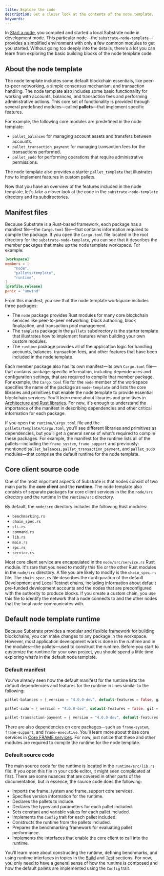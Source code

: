 ```yaml
---
title: Explore the code
description: Get a closer look at the contents of the node template.
keywords:
---
```


In [Start a node](/quick-start/start-a-node/), you compiled and started a local Substrate node in development mode.
This particular node—the `substrate-node-template`—provides a simplified environment with only a few common modules to get you started.
Without going too deeply into the details, there's a lot you can learn from exploring the basic building blocks of the node template code.

## About the node template

The node template includes some default blockchain essentials, like peer-to-peer networking, a simple consensus mechanism, and transaction handling.
The node template also includes some basic functionality for working with accounts, balances, and transaction fees and performing administrative actions.
This core set of functionality is provided through several predefined modules—called **pallets**—that implement specific features.

For example, the following core modules are predefined in the node template:

- `pallet_balances` for managing account assets and transfers between accounts.
- `pallet_transaction_payment` for managing transaction fees for the transactions performed.
- `pallet_sudo` for performing operations that require administrative permissions.

The node template also provides a starter `pallet_template` that illustrates how to implement features in custom pallets.

Now that you have an overview of the features included in the node template, let's take a closer look at the code in the `substrate-node-template` directory and its subdirectories.

## Manifest files

Because Substrate is a Rust-based framework, each package has a manifest file—the `Cargo.toml` file—that contains information required to compile the package.
If you open the `Cargo.toml` file located in the root directory for the `substrate-node-template`, you can see that it describes the member packages that make up the node template workspace.
For example:

```toml
[workspace]
members = [
    "node",
    "pallets/template",
    "runtime",
]
[profile.release]
panic = "unwind"
```

From this manifest, you see that the node template workspace includes three packages:

- The `node` package provides Rust modules for many core blockchain services like peer-to-peer networking, block authoring, block finalization, and transaction pool management.
- The `template` package in the `pallets` subdirectory is the starter template that illustrates how to implement features when building your own custom modules.
- The `runtime` package provides all of the application logic for handling accounts, balances, transaction fees, and other features that have been included in the node template.

Each member package also has its own manifest—its own `Cargo.toml` file—that contains package-specific information, including dependencies and configuration settings, that are required to compile that member package.
For example, the `Cargo.toml` file for the `node` member of the workspace specifies the name of the package as `node-template` and lists the core libraries and primitives that enable the node template to provide essential blockchain services.
You'll learn more about libraries and primitives in [Architecture and Rust libraries](/learn/architecture).
For now, it's enough to understand the importance of the manifest in describing dependencies and other critical information for each package.

If you open the `runtime/Cargo.toml` file and the `pallets/template/Cargo.toml`, you’ll see different libraries and primitives as dependencies, but you’ll get a general sense of what’s required to compile these packages.
For example, the manifest for the runtime lists all of the pallets—including the `frame_system`, `frame_support` and previously-mentioned `pallet_balances`, `pallet_transaction_payment`, and `pallet_sudo` modules—that comprise the default runtime for the node template.

## Core client source code

One of the most important aspects of Substrate is that nodes consist of two main parts: the **core client** and the **runtime**.
The node template also consists of separate packages for core client services in the the `node/src` directory and the runtime in the `runtime/src` directory.

By default, the `node/src` directory includes the following Rust modules:

- `benchmarking.rs`
- `chain_spec.rs`
- `cli.rs`
- `command.rs`
- `lib.rs`
- `main.rs`
- `rpc.rs`
- `service.rs`

Most core client service are encapsulated in the `node/src/service.rs` Rust module.
It's rare that you need to modify this file or the other Rust modules in the `node/src` directory.
A file you are likely to modify is the `chain_spec.rs` file.
The `chain_spec.rs` file describes the configuration of the default Development and Local Testnet chains, including information about default pre-funded development accounts and the nodes that are preconfigured with the authority to produce blocks.
If you create a custom chain, you use this file to identify the network that a node connects to and the other nodes that the local node communicates with.

## Default node template runtime

Because Substrate provides a modular and flexible framework for building blockchains, you can make changes to any package in the workspace.
However, most application development work is done in the runtime and in the modules—the pallets—used to construct the runtime.
Before you start to customize the runtime for your own project, you should spend a little time exploring what’s in the default node template.

### Default manifest

You've already seen how the default manifest for the runtime lists the default dependencies and features for the runtime in lines similar to the following:

```rust
pallet-balances = { version = "4.0.0-dev", default-features = false, git = "https://github.com/paritytech/polkadot-sdk.git", branch = "polkadot-vX.Y.Z" }

pallet-sudo = { version = "4.0.0-dev", default-features = false, git = "https://github.com/paritytech/polkadot-sdk.git", branch = "polkadot-vX.Y.Z" }

pallet-transaction-payment = { version = "4.0.0-dev", default-features = false, git = "https://github.com/paritytech/polkadot-sdk.git", branch = "polkadot-vX.Y.Z" }
```

There are also dependencies on core packages—such as `frame-system`, `frame-support`, and `frame-executive`.
You'll learn more about these core services in [Core FRAME services](/learn/runtime-development/#core-frame-services).
For now, just notice that these and other modules are required to compile the runtime for the node template.

### Default source code

The main source code for the runtime is located in the `runtime/src/lib.rs` file.
If you open this file in your code editor, it might seen complicated at first.
There are some nuances that are covered in other parts of the documentation, but in essence, the source code does the following:

- Imports the frame_system and frame_support core services.
- Specifies version information for the runtime.
- Declares the pallets to include.
- Declares the types and parameters for each pallet included.
- Sets constant and variable values for each pallet included.
- Implements the `Config` trait for each pallet included.
- Constructs the runtime from the pallets included.
- Prepares the benchmarking framework for evaluating pallet performance.
- Implements the interfaces that enable the core client to call into the runtime.

You’ll learn more about constructing the runtime, defining benchmarks, and using runtime interfaces in topics in the [Build](/build/) and [Test](/test/) sections.
For now, you only need to have a general sense of how the runtime is composed and how the default pallets are implemented using the `Config` trait.
